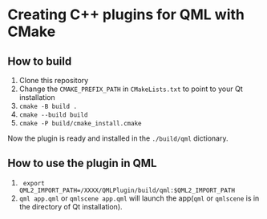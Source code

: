 # Creating C++ plugins for QML with CMake

## How to build

1. Clone this repository
2. Change the `CMAKE_PREFIX_PATH` in `CMakeLists.txt` to point to your Qt installation
3. `cmake -B build .`
4. `cmake --build build`
5. `cmake -P build/cmake_install.cmake`

Now the plugin is ready and installed in the `./build/qml` dictionary.

## How to use the plugin in QML
1. ` export QML2_IMPORT_PATH=/XXXX/QMLPlugin/build/qml:$QML2_IMPORT_PATH`
2. `qml app.qml` or `qmlscene app.qml` will launch the app(`qml` or `qmlscene` is in the directory of Qt installation).
